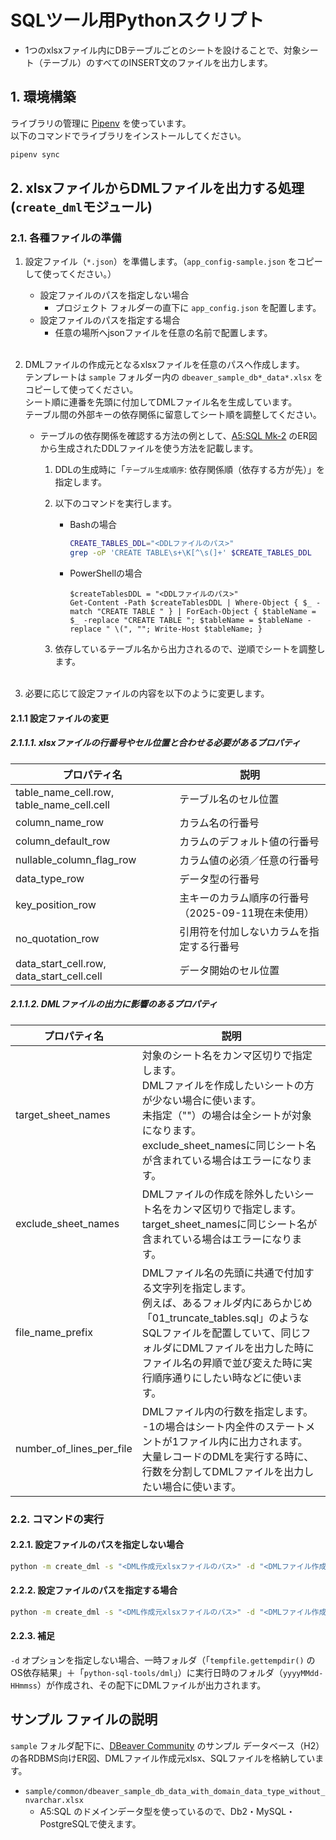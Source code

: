 # SQLツール用Pythonスクリプト

- 1つのxlsxファイル内にDBテーブルごとのシートを設けることで、対象シート（テーブル）のすべてのINSERT文のファイルを出力します。

## 1. 環境構築

ライブラリの管理に [Pipenv](https://pipenv.pypa.io/en/latest/) を使っています。  
以下のコマンドでライブラリをインストールしてください。

```sh
pipenv sync
```

## 2. xlsxファイルからDMLファイルを出力する処理(`create_dml`モジュール)

### 2.1. 各種ファイルの準備

1. 設定ファイル（`*.json`）を準備します。（`app_config-sample.json` をコピーして使ってください。）
   - 設定ファイルのパスを指定しない場合
     - プロジェクト フォルダーの直下に `app_config.json` を配置します。
   - 設定ファイルのパスを指定する場合
     - 任意の場所へjsonファイルを任意の名前で配置します。</br></br>

1. DMLファイルの作成元となるxlsxファイルを任意のパスへ作成します。  
  テンプレートは `sample` フォルダー内の `dbeaver_sample_db*_data*.xlsx` をコピーして使ってください。  
  シート順に連番を先頭に付加してDMLファイル名を生成しています。  
  テーブル間の外部キーの依存関係に留意してシート順を調整してください。

     - テーブルの依存関係を確認する方法の例として、[A5:SQL Mk-2](https://a5m2.mmatsubara.com/) のER図から生成されたDDLファイルを使う方法を記載します。
       1. DDLの生成時に「`テーブル生成順序`: 依存関係順（依存する方が先）」を指定します。
       2. 以下のコマンドを実行します。
            - Bashの場合

               ```bash
               CREATE_TABLES_DDL="<DDLファイルのパス>"
               grep -oP 'CREATE TABLE\s+\K[^\s(]+' $CREATE_TABLES_DDL
               ```

            - PowerShellの場合

               ```pwsh
               $createTablesDDL = "<DDLファイルのパス>"
               Get-Content -Path $createTablesDDL | Where-Object { $_ -match "CREATE TABLE " } | ForEach-Object { $tableName = $_ -replace "CREATE TABLE "; $tableName = $tableName -replace " \(", ""; Write-Host $tableName; }
               ```

        3. 依存しているテーブル名から出力されるので、逆順でシートを調整します。</br></br>

1. 必要に応じて設定ファイルの内容を以下のように変更します。

#### 2.1.1 設定ファイルの変更

##### 2.1.1.1. xlsxファイルの行番号やセル位置と合わせる必要があるプロパティ

| プロパティ名                                    | 説明                             |
|-------------------------------------------|--------------------------------|
| table_name_cell.row, table_name_cell.cell | テーブル名のセル位置                     |
| column_name_row                           | カラム名の行番号                       |
| column_default_row                        | カラムのデフォルト値の行番号                 |
| nullable_column_flag_row                  | カラム値の必須／任意の行番号                 |
| data_type_row                             | データ型の行番号                       |
| key_position_row                          | 主キーのカラム順序の行番号（2025-09-11現在未使用） |
| no_quotation_row                          | 引用符を付加しないカラムを指定する行番号           |
| data_start_cell.row, data_start_cell.cell | データ開始のセル位置                     |

##### 2.1.1.2. DMLファイルの出力に影響のあるプロパティ

| プロパティ名                   | 説明                                                                                                                                                     |
|--------------------------|--------------------------------------------------------------------------------------------------------------------------------------------------------|
| target_sheet_names       | 対象のシート名をカンマ区切りで指定します。<br/>DMLファイルを作成したいシートの方が少ない場合に使います。<br/>未指定（""）の場合は全シートが対象になります。<br/>exclude_sheet_namesに同じシート名が含まれている場合はエラーになります。                |
| exclude_sheet_names      | DMLファイルの作成を除外したいシート名をカンマ区切りで指定します。<br/>target_sheet_namesに同じシート名が含まれている場合はエラーになります。                                                                    |
| file_name_prefix         | DMLファイル名の先頭に共通で付加する文字列を指定します。<br/>例えば、あるフォルダ内にあらかじめ「01_truncate_tables.sql」のようなSQLファイルを配置していて、同じフォルダにDMLファイルを出力した時にファイル名の昇順で並び変えた時に実行順序通りにしたい時などに使います。 |
| number_of_lines_per_file | DMLファイル内の行数を指定します。<br/>-1の場合はシート内全件のステートメントが1ファイル内に出力されます。<br/>大量レコードのDMLを実行する時に、行数を分割してDMLファイルを出力したい場合に使います。                                          |

### 2.2. コマンドの実行

#### 2.2.1. 設定ファイルのパスを指定しない場合

```sh
python -m create_dml -s "<DML作成元xlsxファイルのパス>" -d "<DMLファイル作成先フォルダのパス>"
```

#### 2.2.2. 設定ファイルのパスを指定する場合

```sh
python -m create_dml -s "<DML作成元xlsxファイルのパス>" -d "<DMLファイル作成先フォルダのパス>" -c "設定ファイルのパス"
```

#### 2.2.3. 補足

`-d` オプションを指定しない場合、一時フォルダ（「`tempfile.gettempdir()` のOS依存結果」＋「`python-sql-tools/dml`」）に実行日時のフォルダ（`yyyyMMdd-HHmmss`）が作成され、その配下にDMLファイルが出力されます。

## サンプル ファイルの説明

`sample` フォルダ配下に、[DBeaver Community](https://dbeaver.io/) のサンプル データベース（H2）の各RDBMS向けER図、DMLファイル作成元xlsx、SQLファイルを格納しています。

- `sample/common/dbeaver_sample_db_data_with_domain_data_type_without_nvarchar.xlsx`
  - A5:SQL のドメインデータ型を使っているので、Db2・MySQL・PostgreSQLで使えます。